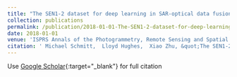 ```yaml
---
title: "The SEN1-2 dataset for deep learning in SAR-optical data fusion"
collection: publications
permalink: /publication/2018-01-01-The-SEN1-2-dataset-for-deep-learning-in-SAR-optical-data-fusion
date: 2018-01-01
venue: 'ISPRS Annals of the Photogrammetry, Remote Sensing and Spatial Information Sciences'
citation: ' Michael Schmitt,  Lloyd Hughes,  Xiao Zhu, &quot;The SEN1-2 dataset for deep learning in SAR-optical data fusion.&quot; ISPRS Annals of the Photogrammetry, Remote Sensing and Spatial Information Sciences, 2018.'
---
```

Use [Google Scholar](https://scholar.google.com/scholar?q=The+SEN1+2+dataset+for+deep+learning+in+SAR+optical+data+fusion){:target="_blank"} for full citation